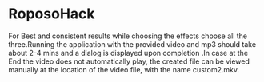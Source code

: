 # RoposoHack

For Best and consistent results while choosing the effects choose all the three.Running the application with the provided video and mp3 should take about 2-4 mins and a dialog is displayed upon completion .In case at the End the video does not automatically play, the created file can be viewed manually at the location of the video file, with the name custom2.mkv.
